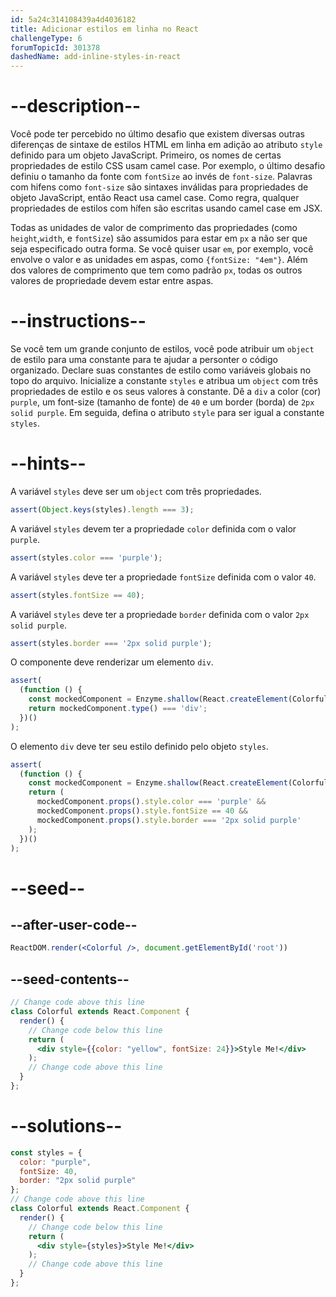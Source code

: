 ```yaml
---
id: 5a24c314108439a4d4036182
title: Adicionar estilos em linha no React
challengeType: 6
forumTopicId: 301378
dashedName: add-inline-styles-in-react
---
```


# --description--

Você pode ter percebido no último desafio que existem diversas outras diferenças de sintaxe de estilos HTML em linha em adição ao atributo `style` definido para um objeto JavaScript. Primeiro, os nomes de certas propriedades de estilo CSS usam camel case. Por exemplo, o último desafio definiu o tamanho da fonte com `fontSize` ao invés de `font-size`. Palavras com hifens como `font-size` são sintaxes inválidas para propriedades de objeto JavaScript, então React usa camel case. Como regra, qualquer propriedades de estilos com hífen são escritas usando camel case em JSX.

Todas as unidades de valor de comprimento das propriedades (como `height`,`width`, e `fontSize`) são assumidos para estar em `px` a não ser que seja especificado outra forma. Se você quiser usar `em`, por exemplo, você envolve o valor e as unidades em aspas, como `{fontSize: "4em"}`. Além dos valores de comprimento que tem como padrão `px`, todas os outros valores de propriedade devem estar entre aspas.

# --instructions--

Se você tem um grande conjunto de estilos, você pode atribuir um `object` de estilo para uma constante para te ajudar a personter o código organizado. Declare suas constantes de estilo como variáveis globais no topo do arquivo. Inicialize a constante `styles` e atribua um `object` com três propriedades de estilo e os seus valores à constante. Dê a `div` a color (cor) `purple`, um font-size (tamanho de fonte) de `40` e um border (borda) de `2px solid purple`. Em seguida, defina o atributo `style` para ser igual a constante `styles`.

# --hints--

A variável `styles` deve ser um `object` com três propriedades.

```js
assert(Object.keys(styles).length === 3);
```

A variável `styles` devem ter a propriedade `color` definida com o valor `purple`.

```js
assert(styles.color === 'purple');
```

A variável `styles` deve ter a propriedade `fontSize` definida com o valor `40`.

```js
assert(styles.fontSize == 40);
```

A variável `styles` deve ter a propriedade `border` definida com o valor `2px solid purple`.

```js
assert(styles.border === '2px solid purple');
```

O componente deve renderizar um elemento `div`.

```js
assert(
  (function () {
    const mockedComponent = Enzyme.shallow(React.createElement(Colorful));
    return mockedComponent.type() === 'div';
  })()
);
```

O elemento `div` deve ter seu estilo definido pelo objeto `styles`.

```js
assert(
  (function () {
    const mockedComponent = Enzyme.shallow(React.createElement(Colorful));
    return (
      mockedComponent.props().style.color === 'purple' &&
      mockedComponent.props().style.fontSize == 40 &&
      mockedComponent.props().style.border === '2px solid purple'
    );
  })()
);
```

# --seed--

## --after-user-code--

```jsx
ReactDOM.render(<Colorful />, document.getElementById('root'))
```

## --seed-contents--

```jsx
// Change code above this line
class Colorful extends React.Component {
  render() {
    // Change code below this line
    return (
      <div style={{color: "yellow", fontSize: 24}}>Style Me!</div>
    );
    // Change code above this line
  }
};
```

# --solutions--

```jsx
const styles = {
  color: "purple",
  fontSize: 40,
  border: "2px solid purple"
};
// Change code above this line
class Colorful extends React.Component {
  render() {
    // Change code below this line
    return (
      <div style={styles}>Style Me!</div>
    );
    // Change code above this line
  }
};
```
